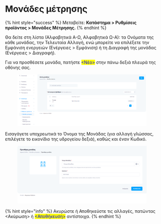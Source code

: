 # Μονάδες μέτρησης

{% hint style="success" %}
Μεταβείτε: **Κατάστημα > Ρυθμίσεις προϊόντος > Μονάδες Μέτρησης.**
{% endhint %}

Θα δείτε στη λίστα (Αλφαβητικά Α-Ω, Αλφαβητικά Ω-Α): τα Ονόματα της κάθε μονάδας, την Τελευταία Αλλαγή, ενώ μπορείτε να επιλέξετε την Εμφάνιση ενεργειών (Ενέργειες > Εμφάνιση) ή τη Διαγραφή της μονάδας (Ενέργειες > Διαγραφή).

Για να προσθέσετε μονάδα, πατήστε <mark style="color:blue;"><Νέο></mark> στην πάνω δεξιά πλευρά της οθόνης σας.

<figure><img src="../.gitbook/assets/ScreenHunter 31.png" alt=""><figcaption></figcaption></figure>

Εισαγάγετε υποχρεωτικά το Όνομα της Μονάδας (για αλλαγή γλώσσας, επιλέγετε το εικονίδιο της υδρογείου δεξιά), καθώς και έναν Κωδικό.

<figure><img src="../.gitbook/assets/ScreenHunter 32.png" alt=""><figcaption></figcaption></figure>

{% hint style="info" %}
Ακυρώστε ή Αποθηκεύστε τις αλλαγές, πατώντας <Ακύρωση> ή <mark style="color:blue;"><Αποθήκευση></mark> αντίστοιχα.
{% endhint %}

